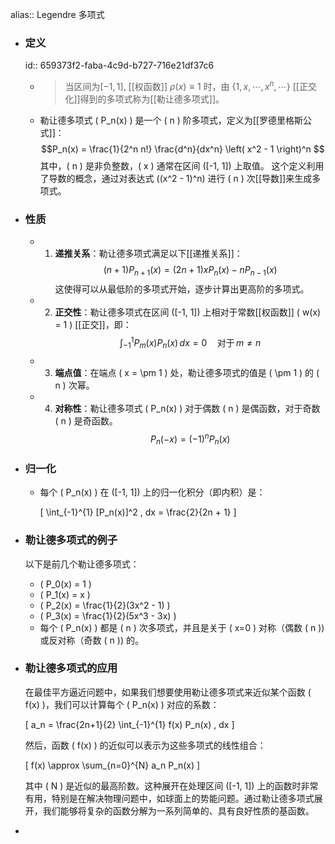 alias:: Legendre 多项式

- ### 定义
  id:: 659373f2-faba-4c9d-b727-716e21df37c6
	- >当区间为$[-1,1]$, [[权函数]] $\rho(x)\equiv1$ 时，由 $\{1,x,\cdots,x^n,\cdots\}$ [[正交化]]得到的多项式称为[[勒让德多项式]]。
	- 勒让德多项式 \( P_n(x) \) 是一个 \( n \) 阶多项式，定义为[[罗德里格斯公式]]：
	  $$P_n(x) = \frac{1}{2^n n!} \frac{d^n}{dx^n} \left( x^2 - 1 \right)^n $$
	  其中，\( n \) 是非负整数，\( x \) 通常在区间 \([-1, 1]\) 上取值。
	  这个定义利用了导数的概念，通过对表达式 \((x^2 - 1)^n\) 进行 \( n \) 次[[导数]]来生成多项式。
- ### 性质
	- 1. **递推关系**：勒让德多项式满足以下[[递推关系]]：
	   $$ (n+1)P_{n+1}(x) = (2n+1) x P_n(x) - n P_{n-1}(x) $$
	   这使得可以从最低阶的多项式开始，逐步计算出更高阶的多项式。
	- 2. **正交性**：勒让德多项式在区间 \([-1, 1]\) 上相对于常数[[权函数]] \( w(x) = 1 \) [[正交]]，即：
	   $$ \int_{-1}^{1} P_m(x) P_n(x) \, dx = 0 \quad \text{对于} \, m \neq n $$
	- 3. **端点值**：在端点 \( x = \pm 1 \) 处，勒让德多项式的值是 \( \pm 1 \) 的 \( n \) 次幂。
	- 4. **对称性**：勒让德多项式 \( P_n(x) \) 对于偶数 \( n \) 是偶函数，对于奇数 \( n \) 是奇函数。
	  $$
	  P_n(-x)=(-1)^n P_n(x)
	  $$
- ### 归一化
	- 每个 \( P_n(x) \) 在 \([-1, 1]\) 上的归一化积分（即内积）是：
	  
	  \[ \int_{-1}^{1} [P_n(x)]^2 \, dx = \frac{2}{2n + 1} \]
- ### 勒让德多项式的例子
  以下是前几个勒让德多项式：
	- \( P_0(x) = 1 \)
	- \( P_1(x) = x \)
	- \( P_2(x) = \frac{1}{2}(3x^2 - 1) \)
	- \( P_3(x) = \frac{1}{2}(5x^3 - 3x) \)
	- 每个 \( P_n(x) \) 都是 \( n \) 次多项式，并且是关于 \( x=0 \) 对称（偶数 \( n \)) 或反对称（奇数 \( n \)) 的。
- ### 勒让德多项式的应用
  
  在最佳平方逼近问题中，如果我们想要使用勒让德多项式来近似某个函数 \( f(x) \)，我们可以计算每个 \( P_n(x) \) 对应的系数：
  
  \[ a_n = \frac{2n+1}{2} \int_{-1}^{1} f(x) P_n(x) \, dx \]
  
  然后，函数 \( f(x) \) 的近似可以表示为这些多项式的线性组合：
  
  \[ f(x) \approx \sum_{n=0}^{N} a_n P_n(x) \]
  
  其中 \( N \) 是近似的最高阶数。这种展开在处理区间 \([-1, 1]\) 上的函数时非常有用，特别是在解决物理问题中，如球面上的势能问题。通过勒让德多项式展开，我们能够将复杂的函数分解为一系列简单的、具有良好性质的基函数。
-